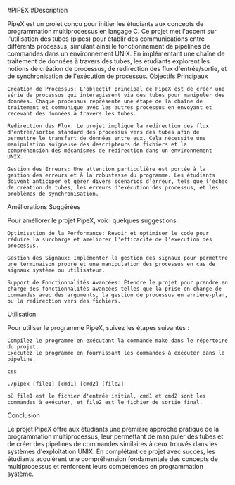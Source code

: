 #PIPEX
#Description

PipeX est un projet conçu pour initier les étudiants aux concepts de programmation multiprocessus en langage C. Ce projet met l'accent sur l'utilisation des tubes (pipes) pour établir des communications entre différents processus, simulant ainsi le fonctionnement de pipelines de commandes dans un environnement UNIX. En implémentant une chaîne de traitement de données à travers des tubes, les étudiants explorent les notions de création de processus, de redirection des flux d'entrée/sortie, et de synchronisation de l'exécution de processus.
Objectifs Principaux

    Création de Processus: L'objectif principal de PipeX est de créer une série de processus qui interagissent via des tubes pour manipuler des données. Chaque processus représente une étape de la chaîne de traitement et communique avec les autres processus en envoyant et recevant des données à travers les tubes.

    Redirection des Flux: Le projet implique la redirection des flux d'entrée/sortie standard des processus vers des tubes afin de permettre le transfert de données entre eux. Cela nécessite une manipulation soigneuse des descripteurs de fichiers et la compréhension des mécanismes de redirection dans un environnement UNIX.

    Gestion des Erreurs: Une attention particulière est portée à la gestion des erreurs et à la robustesse du programme. Les étudiants doivent anticiper et gérer divers scénarios d'erreur, tels que l'échec de création de tubes, les erreurs d'exécution des processus, et les problèmes de synchronisation.

Améliorations Suggérées

Pour améliorer le projet PipeX, voici quelques suggestions :

    Optimisation de la Performance: Revoir et optimiser le code pour réduire la surcharge et améliorer l'efficacité de l'exécution des processus.

    Gestion des Signaux: Implémenter la gestion des signaux pour permettre une terminaison propre et une manipulation des processus en cas de signaux système ou utilisateur.

    Support de Fonctionnalités Avancées: Étendre le projet pour prendre en charge des fonctionnalités avancées telles que la prise en charge de commandes avec des arguments, la gestion de processus en arrière-plan, ou la redirection vers des fichiers.

Utilisation

Pour utiliser le programme PipeX, suivez les étapes suivantes :

    Compilez le programme en exécutant la commande make dans le répertoire du projet.
    Exécutez le programme en fournissant les commandes à exécuter dans le pipeline.

    css

    ./pipex [file1] [cmd1] [cmd2] [file2]

    où file1 est le fichier d'entrée initial, cmd1 et cmd2 sont les commandes à exécuter, et file2 est le fichier de sortie final.

Conclusion

Le projet PipeX offre aux étudiants une première approche pratique de la programmation multiprocessus, leur permettant de manipuler des tubes et de créer des pipelines de commandes similaires à ceux trouvés dans les systèmes d'exploitation UNIX. En complétant ce projet avec succès, les étudiants acquièrent une compréhension fondamentale des concepts de multiprocessus et renforcent leurs compétences en programmation système.
